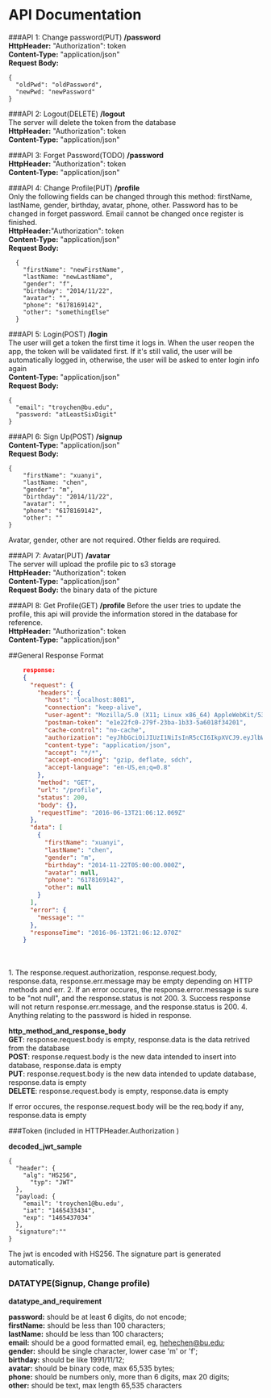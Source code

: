 
API Documentation
========================

###API 1: Change password(PUT)
__/password__    
**HttpHeader:** "Authorization": token   
**Content-Type:** "application/json"  
**Request Body:**  

	{
      "oldPwd": "oldPassword",
      "newPwd: "newPassword"
    }


###API 2: Logout(DELETE)
__/logout__  
The server will delete the token from the database  
**HttpHeader:** "Authorization": token   
**Content-Type:** "application/json"   


###API 3: Forget Password(TODO)
__/password__  
**HttpHeader:** "Authorization": token  
**Content-Type:** "application/json"   


###API 4: Change Profile(PUT)
__/profile__  
Only the following fields can be changed through this method: firstName, lastName, gender, birthday, avatar, phone, other. Password has to be changed in forget password. Email cannot be changed once register is finished.  
**HttpHeader:**"Authorization": token   
**Content-Type:** "application/json"  
**Request Body:**  

	  {
		"firstName": "newFirstName",
		"lastName: "newLastName",
		"gender": "f",
		"birthday": "2014/11/22",
		"avatar": "",
		"phone": "6178169142",
		"other": "somethingElse"
	  }

###API 5: Login(POST)
__/login__  
The user will get a token the first time it logs in. When the user reopen the app, the token will be validated first. If it's still valid, the user will be automatically logged in, otherwise, the user will be asked to enter login info again    
**Content-Type:** "application/json"  
**Request Body:**  

	{
      "email": "troychen@bu.edu",
      "password: "atLeastSixDigit"
    }

###API 6: Sign Up(POST)
__/signup__   
**Content-Type:** "application/json"  
**Request Body:**  

	{
		"firstName": "xuanyi",
		"lastName: "chen",
		"gender": "m",
		"birthday": "2014/11/22",
		"avatar": "",
		"phone": "6178169142",
		"other": ""
	}

Avatar, gender, other are not required. Other fields are required.  

###API 7: Avatar(PUT)
__/avatar__  
The server will upload the profile pic to s3 storage  
**HttpHeader:** "Authorization": token  
**Content-Type:** "application/json"   
**Request Body:** the binary data of the picture  


###API 8: Get Profile(GET)
__/profile__
Before the user tries to update the profile, this api will provide the information stored in the database for reference.  
**HttpHeader:** "Authorization": token  
**Content-Type:** "application/json"   


##General Response Format
```json
    response:
    {
      "request": {
        "headers": {
          "host": "localhost:8081",
          "connection": "keep-alive",
          "user-agent": "Mozilla/5.0 (X11; Linux x86_64) AppleWebKit/537.36 (KHTML, like Gecko) Chrome/51.0.2704.84 Safari/537.36",
          "postman-token": "e1e22fc0-279f-23ba-1b33-5a6018f34201",
          "cache-control": "no-cache",
          "authorization": "eyJhbGciOiJIUzI1NiIsInR5cCI6IkpXVCJ9.eyJlbWFpbCI6InRyb3ljaGVuMUBidS5lZHUiLCJpYXQiOjE0NjU4NTE2MTAsImV4cCI6MTQ2NTg1NTIxMH0.cGGhW-rnmZCrcv70vqDWGgSYhk7ZyZzwDi_RkQCe9F4",
          "content-type": "application/json",
          "accept": "*/*",
          "accept-encoding": "gzip, deflate, sdch",
          "accept-language": "en-US,en;q=0.8"
        },
        "method": "GET",
        "url": "/profile",
        "status": 200,
        "body": {},
        "requestTime": "2016-06-13T21:06:12.069Z"
      },
      "data": [
        {
          "firstName": "xuanyi",
          "lastName": "chen",
          "gender": "m",
          "birthday": "2014-11-22T05:00:00.000Z",
          "avatar": null,
          "phone": "6178169142",
          "other": null
        }
      ],
      "error": {
        "message": ""
      },
      "responseTime": "2016-06-13T21:06:12.070Z"
    }
```  
  </br>
  </br>
1. The response.request.authorization, response.request.body, response.data, response.err.message may be empty depending on HTTP methods and err.  
2. If an error occures, the response.error.message is sure to be "not null", and the response.status is not 200.  
3. Success response will not return response.err.message, and the response.status is 200.  
4. Anything relating to the password is hided in response.  

__http_method_and_response_body__  
**GET**: response.request.body is empty, response.data is the data retrived from the database  
**POST**: response.request.body is the new data intended to insert into database, response.data is empty  
**PUT**: response.request.body is the new data intended to update database, response.data is empty  
**DELETE**: response.request.body is empty, response.data is empty

If error occures, the response.request.body will be the req.body if any, response.data is empty

###Token (included in HTTPHeader.Authorization ) 

__decoded_jwt_sample__

    {
      "header": {
        "alg": "HS256",
          "typ": "JWT"
      },
      "payload: { 
        "email": 'troychen1@bu.edu', 
        "iat": "1465433434",
        "exp": "1465437034" 
      },
      "signature":""
    }

The jwt is encoded with HS256. The signature part is generated automatically.

### DATATYPE(Signup, Change profile)

__datatype_and_requirement__

**password:** should be at least 6 digits, do not encode;  
**firstName:** should be less than 100 characters;  
**lastName:** should be less than 100 characters;  
**email:** should be a good formatted email, eg, hehechen@bu.edu;  
**gender:** should be single character, lower case 'm' or 'f';  
**birthday:** should be like 1991/11/12;  
**avatar:** should be binary code, max 65,535 bytes;  
**phone:** should be numbers only, more than 6 digits, max 20 digits;  
**other:** should be text, max length 65,535 characters  

